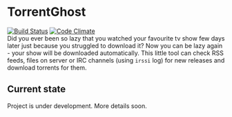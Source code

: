# TorrentGhost
[![Build Status](https://travis-ci.org/kiler129/TorrentGhost.svg)](https://travis-ci.org/kiler129/TorrentGhost) [![Code Climate](https://codeclimate.com/github/kiler129/TorrentGhost/badges/gpa.svg)](https://codeclimate.com/github/kiler129/TorrentGhost)  
Did you ever been so lazy that you watched your favourite tv show few days later just because you struggled to download it? Now you can be lazy again - your show will be downloaded automatically.
This little tool can check RSS feeds, files on server or IRC channels (using `irssi` log) for new releases and download torrents for them.

## Current state
Project is under development. More details soon.

